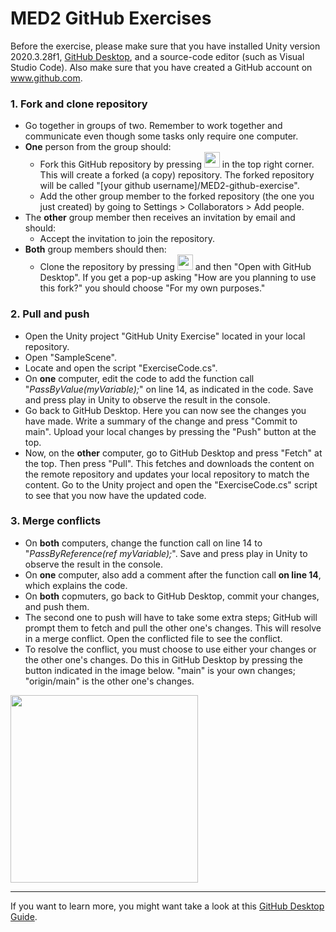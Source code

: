 # MED2 GitHub Exercises

Before the exercise, please make sure that you have installed Unity version 2020.3.28f1, [GitHub Desktop](https://desktop.github.com), and a source-code editor (such as Visual Studio Code). Also make sure that you have created a GitHub account on www.github.com.

### 1. Fork and clone repository
- Go together in groups of two. Remember to work together and communicate even though some tasks only require one computer.
- **One** person from the group should:
  - Fork this GitHub repository by pressing <img src="https://github.com/malteerasmussen/MED2-github-exercise/blob/main/Fork%20button.png" height="25"> in the top right corner. This will create a forked (a copy) repository. 
  The forked repository will be called "[your github username]/MED2-github-exercise".
  - Add the other group member to the forked repository (the one you just created) by going to Settings > Collaborators > Add people.
- The **other** group member then receives an invitation by email and should:
  - Accept the invitation to join the repository.
- **Both** group members should then:
  - Clone the repository by pressing <img src="https://github.com/malteerasmussen/MED2-github-exercise/blob/main/Code%20button.png" height="25"> and then "Open with GitHub Desktop". If you get a pop-up asking "How are you planning to use this fork?" you should choose "For my own purposes."

### 2. Pull and push
- Open the Unity project "GitHub Unity Exercise" located in your local repository.
- Open "SampleScene".
- Locate and open the script "ExerciseCode.cs".
- On **one** computer, edit the code to add the function call "<em>PassByValue(myVariable);</em>" on line 14, as indicated in the code. Save and press play in Unity to observe the result in the console.
- Go back to GitHub Desktop. Here you can now see the changes you have made. Write a summary of the change and press "Commit to main". Upload your local changes by pressing the "Push" button at the top.
- Now, on the **other** computer, go to GitHub Desktop and press "Fetch" at the top. Then press "Pull". This fetches and downloads the content on the remote repository and updates your local repository to match the content. Go to the Unity project and open the "ExerciseCode.cs" script to see that you now have the updated code.

### 3. Merge conflicts
- On **both** computers, change the function call on line 14 to "<em>PassByReference(ref myVariable);</em>". Save and press play in Unity to observe the result in the console.
- On **one** computer, also add a comment after the function call **on line 14**, which explains the code.
- On **both** copmuters, go back to GitHub Desktop, commit your changes, and push them.
- The second one to push will have to take some extra steps; GitHub will prompt them to fetch and pull the other one's changes. This will resolve in a merge conflict. Open the conflicted file to see the conflict.
- To resolve the conflict, you must choose to use either your changes or the other one's changes. Do this in GitHub Desktop by pressing the button indicated in the image below. "main" is your own changes; "origin/main" is the other one's changes.
<img src="https://github.com/malteerasmussen/MED2-github-exercise/blob/main/merge%20conflict.png" height="300">


---
If you want to learn more, you might want take a look at this [GitHub Desktop Guide](https://docs.github.com/en/desktop/installing-and-configuring-github-desktop/overview/creating-your-first-repository-using-github-desktop).
